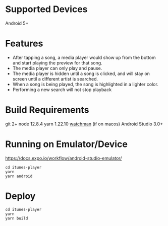 # Supported Devices
Android 5+

# Features
- After tapping a song, a media player would show up from the bottom and start playing the preview for that song.
- The media player can only play and pause.
- The media player is hidden until a song is clicked, and will stay on screen until a different artist is searched.
- When a song is being played, the song is highlighted in a lighter color.
- Performing a new search will not stop playback

# Build Requirements
git 2+
node 12.8.4
yarn 1.22.10
[watchman](https://facebook.github.io/watchman/docs/install#buildinstall) (if on macos)
Android Studio 3.0+

# Running on Emulator/Device
https://docs.expo.io/workflow/android-studio-emulator/

```
cd itunes-player
yarn
yarn android
```

# Deploy
```
cd itunes-player
yarn
yarn build
```